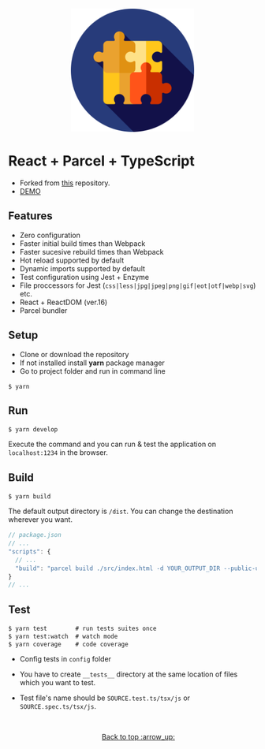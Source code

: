 <p align="center">
<img src="src/components/puzzle.svg" width="250"/>
<h1>React + Parcel + TypeScript</h1>
</p>

- Forked from [this](https://github.com/emaren84/ts-react-parcel) repository.
- [DEMO](https://yagolopez.js.org/react-parcel/dist/)

## Features

- Zero configuration
- Faster initial build times than Webpack
- Faster sucesive rebuild times than Webpack
- Hot reload supported by default
- Dynamic imports supported by default
- Test configuration using Jest + Enzyme
- File proccessors for Jest (`css|less|jpg|jpeg|png|gif|eot|otf|webp|svg`) etc.
- React + ReactDOM (ver.16)
- Parcel bundler

## Setup

- Clone or download the repository
- If not installed install **yarn** package manager
- Go to project folder and run in command line

```shell
$ yarn
```

## Run

```shell
$ yarn develop
```

Execute the command and you can run & test the application on `localhost:1234` in the browser.

## Build

```shell
$ yarn build
```

The default output directory is `/dist`. You can change the destination wherever you want.

```javascript
// package.json
// ...
"scripts": {
  // ...
  "build": "parcel build ./src/index.html -d YOUR_OUTPUT_DIR --public-url ./" // <- Change here
}
// ...
```

## Test

```shell
$ yarn test        # run tests suites once
$ yarn test:watch  # watch mode
$ yarn coverage    # code coverage
```

- Config tests in `config` folder

- You have to create `__tests__` directory at the same location of files which you want to test.

- Test file's name should be `SOURCE.test.ts/tsx/js` or `SOURCE.spec.ts/tsx/js`.

  ​

  <p align="center"><a href="#">Back to top :arrow_up:</p>